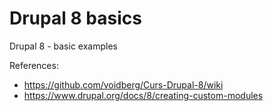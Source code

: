 # Drupal 8 basics
Drupal 8 - basic examples

References:
* https://github.com/voidberg/Curs-Drupal-8/wiki
* https://www.drupal.org/docs/8/creating-custom-modules
